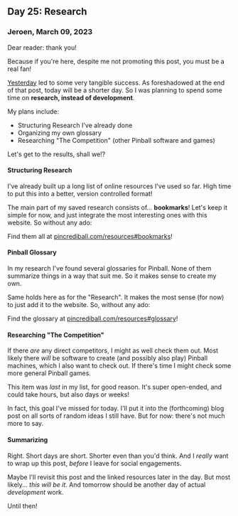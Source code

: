 ## Day 25: Research

### **Jeroen**, March 09, 2023

Dear reader: thank you!

Because if you're here, despite me not promoting this post, you must be a real fan!

[Yesterday](#post-2023-03-08) led to some very tangible success.
As foreshadowed at the end of that post, today will be a shorter day.
So I was planning to spend some time on **research, instead of development**.

My plans include:

- Structuring Research I've already done
- Organizing my own glossary
- Researching "The Competition" (other Pinball software and games)

Let's get to the results, shall we!?

#### Structuring Research

I've already built up a long list of online resources I've used so far.
High time to put this into a better, version controlled format!

The main part of my saved research consists of... **bookmarks**!
Let's keep it simple for now, and just integrate the most interesting ones with this website.
So without any ado:

Find them all at [pincrediball.com/resources#bookmarks](/resources#bookmarks)!

#### Pinball Glossary

In my research I've found several glossaries for Pinball.
None of them summarize things in a way that suit me.
So it makes sense to create my own.

Same holds here as for the "Research".
It makes the most sense (for now) to just add it to the website.
So, without any ado:

Find the glossary at [pincrediball.com/resources#glossary](/resources#glossary)!

#### Researching "The Competition"

If there _are_ any direct competitors, I might as well check them out.
Most likely there _will_ be software to create (and possibly also play) Pinball machines, which I also want to check out.
If there's time I might check some more general Pinball games.

This item was _last_ in my list, for good reason.
It's super open-ended, and could take hours, but also days or weeks!

In fact, this goal I've missed for today.
I'll put it into the (forthcoming) blog post on all sorts of random ideas I still have.
But for now: there's not much more to say.

#### Summarizing

Right.
Short days are short.
Shorter even than you'd think.
And I _really_ want to wrap up this post, _before_ I leave for social engagements.

Maybe I'll revisit this post and the linked resources later in the day.
But most likely... _this will be it_.
And tomorrow should be another day of actual _development_ work.

Until then!
